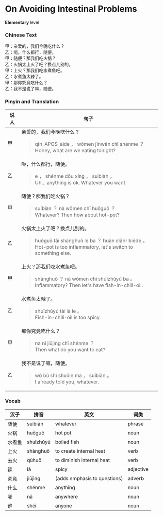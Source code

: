 # On Avoiding Intestinal Problems
**Elementary** level
### Chinese Text
甲：亲爱的，我们今晚吃什么？<br />乙：呃，什么都行，随便。<br />甲：随便？那我们吃火锅？<br />乙：火锅太上火了吧？换点儿别的。<br />甲：上火？那我们吃水煮鱼吧。<br />乙：水煮鱼太辣了。<br />甲：那你究竟吃什么？<br />乙：我不是说了嘛，随便。

### Pinyin and Translation
|说人|句子|
|----|----|
|甲|亲爱的，我们今晚吃什么？<blockquote>qīn_APOS_àide ， wǒmen jīnwǎn chī shénme ？<br />Honey, what are we eating tonight?</blockquote>|
|乙|呃，什么都行，随便。<blockquote>e ， shénme dōu xíng ， suíbiàn 。<br />Uh... anything is ok. Whatever you want.</blockquote>|
|甲|随便？那我们吃火锅？<blockquote>suíbiàn ？ nà wǒmen chī huǒguō ？<br />Whatever? Then how about hot-pot?</blockquote>|
|乙|火锅太上火了吧？换点儿别的。<blockquote>huǒguō tài shànghuǒ le ba ？ huàn diǎnr biéde 。<br />Hot-pot is too inflammatory, let's switch to something else.</blockquote>|
|甲|上火？那我们吃水煮鱼吧。<blockquote>shànghuǒ ？ nà wǒmen chī shuǐzhǔyú ba 。<br />Inflammatory? Then let's have fish-in-chili-oil.</blockquote>|
|乙|水煮鱼太辣了。<blockquote>shuǐzhǔyú tài là le 。<br />Fish-in-chili-oil is too spicy.</blockquote>|
|甲|那你究竟吃什么？<blockquote>nà nǐ jiūjìng chī shénme ？<br />Then what do you want to eat?</blockquote>|
|乙|我不是说了嘛，随便。<blockquote>wǒ bù shì shuōle ma ， suíbiàn 。<br />I already told you, whatever.</blockquote>|
### Vocab
|汉子|拼音|英文|词类|
|----|----|----|----|
|随便|suíbiàn|whatever|phrase|
|火锅|huǒguō|hot pot|noun|
|水煮鱼|shuǐzhǔyú|boiled fish|noun|
|上火|shànghuǒ|to create internal heat|verb|
|去火|qùhuǒ|to diminish internal heat|verb|
|辣|là|spicy|adjective|
|究竟|jiūjìng|(adds emphasis to questions)|adverb|
|什么|shénme|anything|noun|
|哪|nǎ|anywhere|noun|
|谁|shéi|anyone|noun|